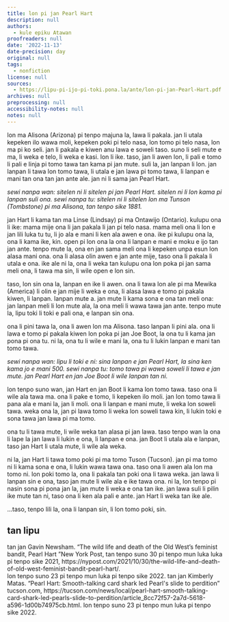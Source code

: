 ```yaml
---
title: lon pi jan Pearl Hart
description: null
authors:
  - kule epiku Atawan
proofreaders: null
date: '2022-11-13'
date-precision: day
original: null
tags:
  - nonfiction
license: null
sources:
  - https://lipu-pi-ijo-pi-toki.pona.la/ante/lon-pi-jan-Pearl-Hart.pdf
archives: null
preprocessing: null
accessibility-notes: null
notes: null
---
```


lon ma Alisona (Arizona) pi tenpo majuna la, lawa li pakala. jan li utala kepeken ilo wawa moli,
kepeken poki pi telo nasa, lon tomo pi telo nasa, lon ma pi ko seli. jan li pakala e kiwen anu
lawa e soweli taso. suno li seli mute e ma, li weka e telo, li weka e kasi. lon li ike. taso, jan li
awen lon, li pali e tomo li pali e linja pi tomo tawa tan kama pi jan mute. suli la, jan lanpan li
lon. jan lanpan li tawa lon tomo tawa, li utala e jan lawa pi tomo tawa, li lanpan e mani tan ona
tan jan ante ale. jan ni li sama jan Pearl Hart.

*sewi nanpa wan: sitelen ni li sitelen pi jan Pearl Hart. sitelen ni li lon kama pi lanpan suli ona.
sewi nanpa tu: sitelen ni li sitelen lon ma Tunson (Tombstone) pi ma Alisona, tan tenpo sike 1881.*

jan Hart li kama tan ma Linse (Lindsay) pi ma Ontawijo (Ontario). kulupu ona li ike: mama mije
ona li jan pakala li jan pi telo nasa. mama meli ona li lon e jan lili luka tu tu, li jo ala e mani li
ken ala awen e ona. ike pi kulupu ona la, ona li kama ike, kin. open pi lon ona la ona li lanpan e
mani e moku e ijo tan jan ante. tenpo mute la, ona en jan sama meli ona li kepeken unpa esun
lon alasa mani ona. ona li alasa olin awen e jan ante mije, taso ona li pakala li utala e ona. ike
ale ni la, ona li weka tan kulupu ona lon poka pi jan sama meli ona, li tawa ma sin, li wile open
e lon sin.

taso, lon sin ona la, lanpan en ike li awen. ona li tawa lon ale pi ma Mewika (America) li olin e
jan mije li weka e ona, li alasa lawa e tomo pi pakala kiwen, li lanpan. lanpan mute a. jan mute
li kama sona e ona tan meli ona: jan lanpan meli li lon mute ala, la ona meli li wawa tawa jan
ante. tenpo mute la, lipu toki li toki e pali ona, e lanpan sin ona.

ona li pini tawa la, ona li awen lon ma Alisona. taso lanpan li pini ala. ona li lawa e tomo pi
pakala kiwen lon poka pi jan Joe Boot, la ona tu li kama jan pona pi ona tu. ni la, ona tu li wile
e mani la, ona tu li lukin lanpan e mani tan tomo tawa.

*sewi nanpa wan: lipu li toki e ni: sina lanpan e jan Pearl Hart, la sina ken kama jo e mani 500.
sewi nanpa tu: tomo tawa pi wawa soweli li tawa e jan mute. jan Pearl Hart en jan Joe Boot li wile lanpan tan ni.*

lon tenpo suno wan, jan Hart en jan Boot li kama lon tomo tawa. taso ona li wile ala tawa ma.
ona li pake e tomo, li kepeken ilo moli. jan lon tomo tawa li pana ala e mani la, jan li moli. ona li
lanpan e mani mute, li weka lon soweli tawa. weka ona la, jan pi lawa tomo li weka lon soweli
tawa kin, li lukin toki e sona tawa jan lawa pi ma tomo.

ona tu li tawa mute, li wile weka tan alasa pi jan lawa. taso tenpo wan la ona li lape la jan lawa
li lukin e ona, li lanpan e ona. jan Boot li utala ala e lanpan, taso jan Hart li utala mute, li wile
ala weka.

ni la, jan Hart li tawa tomo poki pi ma tomo Tuson (Tucson). jan pi ma tomo ni li kama sona e
ona, li lukin wawa tawa ona. taso ona li awen ala lon ma tomo ni. lon poki tomo la, ona li
pakala tan poki ona li tawa weka. jan lawa li lanpan sin e ona, taso jan mute li wile ala e ike
tawa ona. ni la, lon tenpo pi nasin sona pi pona jan la, jan mute li weka e ona tan ike. jan lawa
suli li pilin ike mute tan ni, taso ona li ken ala pali e ante. jan Hart li weka tan ike ale.

...taso, tenpo lili la, ona li lanpan sin, li lon tomo poki, sin.

<h2>tan lipu</h2>
tan jan Gavin Newsham. “The wild life and death of the Old West’s feminist bandit, Pearl Hart ”New York Post, tan tenpo suno 30 pi tenpo mun luka luka pi tenpo sike 2021, https://nypost.com/2021/10/30/the-wild-life-and-death-of-old-west-feminist-bandit-pearl-hart/.</br>
lon tenpo suno 23 pi tenpo mun luka pi tenpo sike 2022. tan jan Kimberly Matas. “Pearl Hart: Smooth-talking card shark led Pearl's slide to perdition” tucson.com, https://tucson.com/news/local/pearl-hart-smooth-talking-card-shark-led-pearls-slide-to-perdition/article_8cc72f57-2a7d-5618-a596-1d00b74975cb.html. lon tenpo suno 23 pi tenpo mun luka pi tenpo sike 2022.
